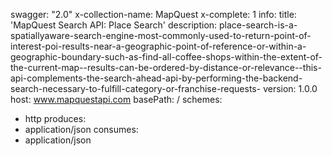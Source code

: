 swagger: "2.0"
x-collection-name: MapQuest
x-complete: 1
info:
  title: 'MapQuest Search API: Place Search'
  description: place-search-is-a-spatiallyaware-search-engine-most-commonly-used-to-return-point-of-interest-poi-results-near-a-geographic-point-of-reference-or-within-a-geographic-boundary-such-as-find-all-coffee-shops-within-the-extent-of-the-current-map--results-can-be-ordered-by-distance-or-relevance--this-api-complements-the-search-ahead-api-by-performing-the-backend-search-necessary-to-fulfill-category-or-franchise-requests-
  version: 1.0.0
host: www.mapquestapi.com
basePath: /
schemes:
- http
produces:
- application/json
consumes:
- application/json